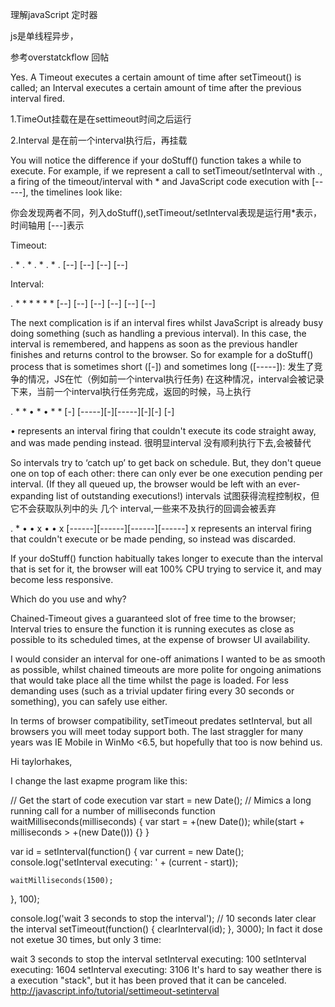 理解javaScript 定时器

js是单线程异步，


参考overstatckflow 回帖



Yes. A Timeout executes a certain amount of time after setTimeout() is called; an Interval executes a certain amount of time after the previous interval fired.

1.TimeOut挂载在是在settimeout时间之后运行

2.Interval 是在前一个interval执行后，再挂载

You will notice the difference if your doStuff() function takes a while to execute. For example, if we represent a call to setTimeout/setInterval with ., a firing of the timeout/interval with * and JavaScript code execution with [-----], the timelines look like:

你会发现两者不同，列入doStuff(),setTimeout/setInterval表现是运行用*表示，时间轴用 [---]表示


Timeout:

.    *  .    *  .    *  .    *  .
     [--]    [--]    [--]    [--]

Interval:

.    *    *    *    *    *    *
     [--] [--] [--] [--] [--] [--]



The next complication is if an interval fires whilst JavaScript is already busy doing something (such as handling a previous interval). In this case, the interval is remembered, and happens as soon as the previous handler finishes and returns control to the browser. So for example for a doStuff() process that is sometimes short ([-]) and sometimes long ([-----]):
发生了竞争的情况，JS在忙（例如前一个interval执行任务)
在这种情况，interval会被记录下来，当前一个interval执行任务完成，返回的时候，马上执行

.    *    *    •    *    •    *    *
     [-]  [-----][-][-----][-][-]  [-]

• represents an interval firing that couldn't execute its code straight away, and was made pending instead.
很明显interval 没有顺利执行下去,会被替代

So intervals try to ‘catch up’ to get back on schedule. But, they don't queue one on top of each other: there can only ever be one execution pending per interval. (If they all queued up, the browser would be left with an ever-expanding list of outstanding executions!)
intervals 试图获得流程控制权，但它不会获取队列中的头
几个 interval,一些来不及执行的回调会被丢弃


.    *    •    •    x    •    •    x
     [------][------][------][------]
x represents an interval firing that couldn't execute or be made pending, so instead was discarded.

If your doStuff() function habitually takes longer to execute than the interval that is set for it, the browser will eat 100% CPU trying to service it, and may become less responsive.

Which do you use and why?

Chained-Timeout gives a guaranteed slot of free time to the browser; Interval tries to ensure the function it is running executes as close as possible to its scheduled times, at the expense of browser UI availability.

I would consider an interval for one-off animations I wanted to be as smooth as possible, whilst chained timeouts are more polite for ongoing animations that would take place all the time whilst the page is loaded. For less demanding uses (such as a trivial updater firing every 30 seconds or something), you can safely use either.

In terms of browser compatibility, setTimeout predates setInterval, but all browsers you will meet today support both. The last straggler for many years was IE Mobile in WinMo <6.5, but hopefully that too is now behind us.

Hi taylorhakes,

I change the last exapme program like this:

// Get the start of code execution
var start = new Date();
// Mimics a long running call for a number of milliseconds 
function waitMilliseconds(milliseconds) {
var start = +(new Date());
while(start + milliseconds > +(new Date())) {}
}

var id = setInterval(function() {
    var current = new Date();
    console.log('setInterval executing: ' + (current - start));

    waitMilliseconds(1500);
}, 100);

console.log('wait 3 seconds to stop the interval');
// 10 seconds later clear the interval
setTimeout(function() {
    clearInterval(id);
}, 3000);
In fact it dose not exetue 30 times, but only 3 time:

wait 3 seconds to stop the interval
setInterval executing: 100 
setInterval executing: 1604 
setInterval executing: 3106 
It's hard to say weather there is a execution "stack", but it has been proved that it can be canceled.
http://javascript.info/tutorial/settimeout-setinterval